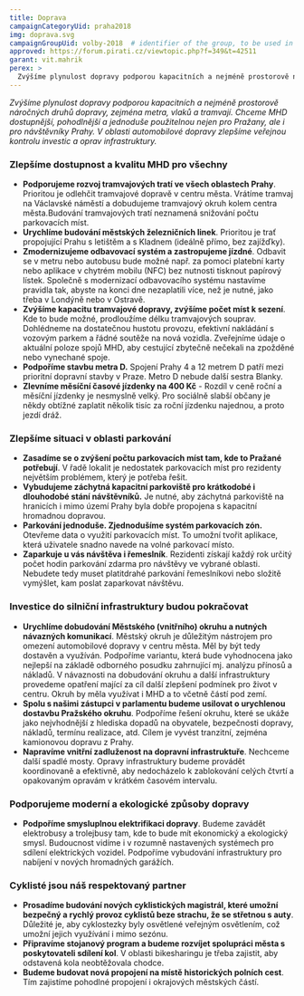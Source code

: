 ```yaml
---
title: Doprava
campaignCategoryUid: praha2018
img: doprava.svg
campaignGroupUid: volby-2018  # identifier of the group, to be used in program point
approved: https://forum.pirati.cz/viewtopic.php?f=349&t=42511
garant: vit.mahrik 
perex: >
  Zvýšíme plynulost dopravy podporou kapacitních a nejméně prostorově náročných druhů dopravy, zejména metra, vlaků a tramvají. Chceme MHD dostupnější, pohodlnější a jednoduše použitelnou nejen pro Pražany, ale i pro návštěvníky Prahy.  V oblasti automobilové dopravy zlepšíme veřejnou kontrolu investic a oprav infrastruktury.
---
```


*Zvýšíme plynulost dopravy podporou kapacitních a nejméně prostorově náročných
druhů dopravy, zejména metra, vlaků a tramvají. Chceme MHD dostupnější,
pohodlnější a jednoduše použitelnou nejen pro Pražany, ale i pro návštěvníky Prahy.
V oblasti automobilové dopravy zlepšíme veřejnou kontrolu investic a oprav
infrastruktury.*

### Zlepšíme dostupnost a kvalitu MHD pro všechny
* **Podporujeme rozvoj tramvajových tratí ve všech oblastech Prahy**. Prioritou je
odlehčit tramvajové dopravě v centru města. Vrátíme tramvaj na Václavské náměstí
a dobudujeme tramvajový okruh kolem centra města.Budování tramvajových tratí
neznamená snižování počtu parkovacích míst.
* **Urychlíme budování městských železničních linek**. Prioritou je trať propojující
Prahu s letištěm a s Kladnem (ideálně přímo, bez zajížďky).
* **Zmodernizujeme odbavovací systém a zastropujeme jízdné**. Odbavit se v metru
nebo autobusu bude možné např. za pomoci platební karty nebo aplikace v chytrém
mobilu (NFC) bez nutnosti tisknout papírový lístek. Společně s modernizací
odbavovacího systému nastavíme pravidla tak, abyste na konci dne nezaplatili více,
než je nutné, jako třeba v Londýně nebo v Ostravě.
* **Zvýšíme kapacitu tramvajové dopravy, zvýšíme počet míst k sezení**. Kde to
bude možné, prodloužíme délku tramvajových souprav. Dohlédneme na dostatečnou
hustotu provozu, efektivní nakládání s vozovým parkem a řádné soutěže na nová
vozidla. Zveřejníme údaje o aktuální poloze spojů MHD, aby cestující zbytečně
nečekali na zpožděné nebo vynechané spoje.
* **Podpoříme stavbu metra D.**
Spojení Prahy 4 a 12 metrem D patří mezi prioritní
dopravní stavby v Praze. Metro D nebude další sestra Blanky.
* **Zlevníme měsíční časové jízdenky na 400 Kč** - Rozdíl v ceně roční a měsíční
jízdenky je nesmyslně velký. Pro sociálně slabší občany je někdy obtížné zaplatit
několik tisíc za roční jízdenku najednou, a proto jezdí dráž.

### Zlepšíme situaci v oblasti parkování
* **Zasadíme se o zvýšení počtu parkovacích míst tam, kde to Pražané potřebují**.
V
řadě lokalit je nedostatek parkovacích míst pro rezidenty největším problémem, který
je potřeba řešit.
* **Vybudujeme záchytná kapacitní parkoviště pro krátkodobé i dlouhodobé
stání návštěvníků.** Je nutné, aby záchytná parkoviště na hranicích i mimo území
Prahy byla dobře propojena s kapacitní hromadnou dopravou.
* **Parkování jednoduše. Zjednodušíme systém parkovacích zón.** Otevřeme data o
využití parkovacích míst. To umožní tvořit aplikace, která uživatele snadno navede
na volné parkovací místo.
* **Zaparkuje u vás návštěva i řemeslník**. Rezidenti získají každý rok určitý počet
hodin parkování zdarma pro návštěvy ve vybrané oblasti. Nebudete tedy muset platitdrahé parkování řemeslníkovi nebo složitě vymýšlet, kam poslat zaparkovat
návštěvu.

### Investice do silniční infrastruktury budou pokračovat
* **Urychlíme dobudování Městského (vnitřního) okruhu a nutných návazných
komunikací**. Městský okruh je důležitým nástrojem pro omezení automobilové
dopravy v centru města. Měl by být tedy dostavěn a využíván. Podpoříme variantu,
která bude vyhodnocena jako nejlepší na základě odborného posudku zahrnující mj.
analýzu přínosů a nákladů. V návaznosti na dobudování okruhu a další infrastruktury
provedeme opatření mající za cíl další zlepšení podmínek pro život v centru. Okruh
by měla využívat i MHD a to včetně částí pod zemí.
* **Spolu s našimi zástupci v parlamentu budeme usilovat o urychlenou dostavbu
Pražského okruhu**. Podpoříme řešení okruhu, které se ukáže jako nejvhodnější z
hlediska dopadů na obyvatele, bezpečnosti dopravy, nákladů, termínu realizace, atd.
Cílem je vyvést tranzitní, zejména kamionovou dopravu z Prahy.
* **Napravíme vnitřní zadluženost na dopravní infrastruktuře**. Nechceme
další spadlé mosty. Opravy infrastruktury budeme provádět koordinovaně a
efektivně, aby nedocházelo k zablokování celých čtvrtí a opakovaným opravám v
krátkém časovém intervalu.

### Podporujeme moderní a ekologické způsoby dopravy
* **Podpoříme smysluplnou elektrifikaci dopravy**. Budeme zavádět elektrobusy a
trolejbusy tam, kde to bude mít ekonomický a ekologický smysl. Budoucnost
vidíme i v rozumně nastavených systémech pro sdílení elektrických vozidel.
Podpoříme vybudování infrastruktury pro nabíjení v nových hromadných garážích.

### Cyklisté jsou náš respektovaný partner
* **Prosadíme budování nových cyklistických magistrál, které umožní bezpečný a
rychlý provoz cyklistů beze strachu, že se střetnou s auty**. Důležité je, aby
cyklostezky byly osvětlené veřejným osvětlením, což umožní jejich využívání i mimo
sezónu.
* **Připravíme stojanový program a budeme rozvíjet spolupráci města s
poskytovateli sdílení kol**. V oblasti bikesharingu je třeba zajistit, aby odstavená kola
neobtěžovala chodce.
* **Budeme budovat nová propojení na místě historických polních cest**. Tím
zajistíme pohodlné propojení i okrajových městských částí.
